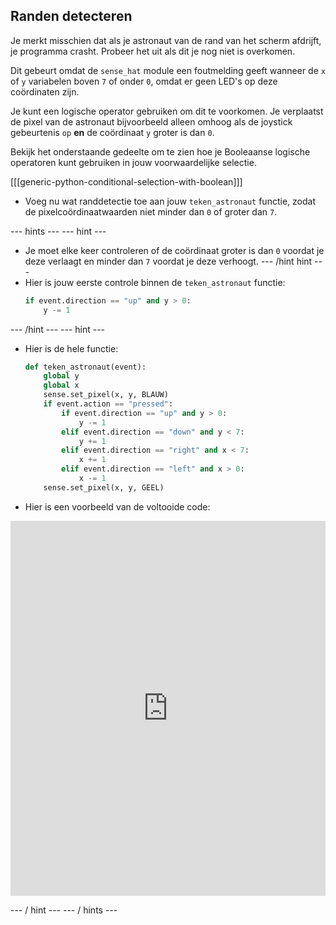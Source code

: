 ## Randen detecteren

Je merkt misschien dat als je astronaut van de rand van het scherm afdrijft, je programma crasht. Probeer het uit als dit je nog niet is overkomen.

Dit gebeurt omdat de `sense_hat` module een foutmelding geeft wanneer de `x` of `y` variabelen boven `7` of onder `0`, omdat er geen LED's op deze coördinaten zijn.

Je kunt een logische operator gebruiken om dit te voorkomen. Je verplaatst de pixel van de astronaut bijvoorbeeld alleen omhoog als de joystick gebeurtenis `op` **en** de coördinaat `y` groter is dan `0`.

Bekijk het onderstaande gedeelte om te zien hoe je Booleaanse logische operatoren kunt gebruiken in jouw voorwaardelijke selectie.

[[[generic-python-conditional-selection-with-boolean]]]

- Voeg nu wat randdetectie toe aan jouw `teken_astronaut` functie, zodat de pixelcoördinaatwaarden niet minder dan `0` of groter dan `7`.

--- hints --- --- hint ---
- Je moet elke keer controleren of de coördinaat groter is dan `0` voordat je deze verlaagt en minder dan `7` voordat je deze verhoogt. --- /hint hint ---
- Hier is jouw eerste controle binnen de `teken_astronaut` functie:
  ```python
  if event.direction == "up" and y > 0:
      y -= 1
  ```
--- /hint ---
--- hint ---
- Hier is de hele functie:
    ```python
    def teken_astronaut(event):
        global y
        global x
        sense.set_pixel(x, y, BLAUW)
        if event.action == "pressed":
            if event.direction == "up" and y > 0:
                y -= 1
            elif event.direction == "down" and y < 7:
                y += 1
            elif event.direction == "right" and x < 7:
                x += 1
            elif event.direction == "left" and x > 0:
                x -= 1
        sense.set_pixel(x, y, GEEL)   
    ```
- Hier is een voorbeeld van de voltooide code: 

<iframe src="https://trinket.io/embed/python/c50810b1b0" width="100%" height="600" frameborder="0" marginwidth="0" marginheight="0" allowfullscreen mark="crwd-mark"></iframe> 

--- / hint --- --- / hints ---

